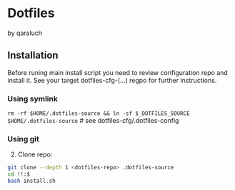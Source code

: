 
# Dotfiles
by qaraluch

## Installation
Before runing main install script you need to review configuration repo and install it. 
See your target dotfiles-cfg-(...) regpo for further instructions. 

### Using symlink
`rm -rf $HOME/.dotfiles-source && ln -sf $_DOTFILES_SOURCE $HOME/.dotfiles-source` # see dotfiles-cfg/.dotfiles-config

### Using git
2. Clone repo:
```sh
git clone --depth 1 <dotfiles-repo> .dotfiles-source
cd !!:$
bash install.sh
```
